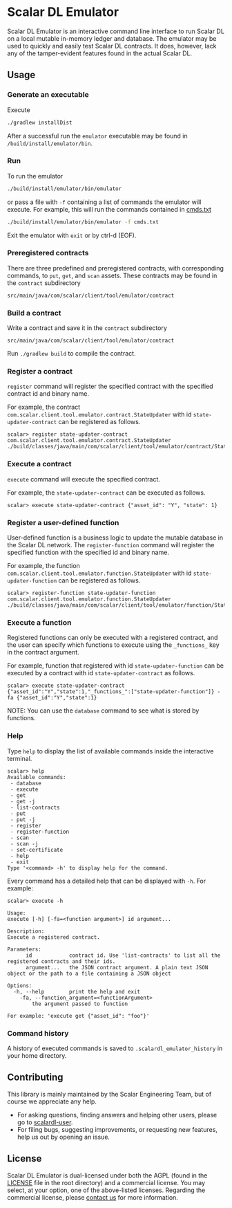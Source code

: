 # Scalar DL Emulator

Scalar DL Emulator is an interactive command line interface to run Scalar DL on a local mutable in-memory ledger and database. The emulator may be used to quickly and easily test Scalar DL contracts. It does, however, lack any of the tamper-evident features found in the actual Scalar DL.

## Usage

### Generate an executable

Execute

```bash
./gradlew installDist
```

After a successful run the `emulator` executable may be found in `/build/install/emulator/bin`.

### Run

To run the emulator

```bash
./build/install/emulator/bin/emulator
```

or pass a file with `-f` containing a list of commands the emulator will execute. For example,
this will run the commands contained in [cmds.txt](./cmds.txt)

```bash
./build/install/emulator/bin/emulator -f cmds.txt
```

Exit the emulator with `exit` or by ctrl-d (EOF).

### Preregistered contracts

 There are three predefined and preregistered contracts, with corresponding commands, to `put`, `get`, and `scan` assets. These contracts may be found in the `contract` subdirectory

 ```
 src/main/java/com/scalar/client/tool/emulator/contract
 ```

### Build a contract

Write a contract and save it in the `contract` subdirectory

 ```
 src/main/java/com/scalar/client/tool/emulator/contract
 ```

Run `./gradlew build` to compile the contract.

### Register a contract

`register` command will register the specified contract with the specified contract id and binary name.

 For example, the contract `com.scalar.client.tool.emulator.contract.StateUpdater` with id `state-updater-contract` can be registered as follows.

```
scalar> register state-updater-contract com.scalar.client.tool.emulator.contract.StateUpdater ./build/classes/java/main/com/scalar/client/tool/emulator/contract/StateUpdater.class
```

### Execute a contract

`execute` command will execute the specified contract.

For example, the `state-updater-contract` can be executed as follows.

```
scalar> execute state-updater-contract {"asset_id": "Y", "state": 1}
```

### Register a user-defined function

User-defined function is a business logic to update the mutable database in the Scalar DL network. The
`register-function` command will register the specified function with the specified id and binary name.

For example, the function `com.scalar.client.tool.emulator.function.StateUpdater` with id `state-updater-function` can be registered as follows.

```
scalar> register-function state-updater-function com.scalar.client.tool.emulator.function.StateUpdater ./build/classes/java/main/com/scalar/client/tool/emulator/function/StateUpdater.class
```

### Execute a function

Registered functions can only be executed with a registered contract, and the user can specify which functions to execute using the `_functions_` key in the contract argument.

For example, function that registered with id `state-updater-function` can be executed by a contract with id `state-updater-contract` as follows.

```
scalar> execute state-updater-contract {"asset_id":"Y","state":1,"_functions_":["state-updater-function"]} -fa {"asset_id":"Y","state":1}
```

NOTE:
You can use the `database` command to see what is stored by functions.

### Help

Type `help` to display the list of available commands inside the interactive terminal.

```
scalar> help
Available commands:
 - database
 - execute
 - get
 - get -j
 - list-contracts
 - put
 - put -j
 - register
 - register-function
 - scan
 - scan -j
 - set-certificate
 - help
 - exit
Type '<command> -h' to display help for the command.
```

Every command has a detailed help that can be displayed with `-h`. For example:

```
scalar> execute -h

Usage:
execute [-h] [-fa=<function argument>] id argument...

Description:
Execute a registered contract.

Parameters:
      id            contract id. Use 'list-contracts' to list all the registered contracts and their ids.
      argument...   the JSON contract argument. A plain text JSON object or the path to a file containing a JSON object

Options:
  -h, --help        print the help and exit
    -fa, --function_argument=<functionArgument>
        the argument passed to function

For example: 'execute get {"asset_id": "foo"}'
```

### Command history

A history of executed commands is saved to `.scalardl_emulator_history` in your home directory.

## Contributing 
This library is mainly maintained by the Scalar Engineering Team, but of course we appreciate any help.

* For asking questions, finding answers and helping other users, please go to [scalardl-user](https://groups.google.com/forum/#!forum/scalardl-user).
* For filing bugs, suggesting improvements, or requesting new features, help us out by opening an issue.

## License

Scalar DL Emulator is dual-licensed under both the AGPL (found in the [LICENSE](./LICENSE) file in the root directory) and a commercial license. You may select, at your option, one of the above-listed licenses. Regarding the commercial license, please [contact us](https://scalar-labs.com/contact_us/) for more information.
